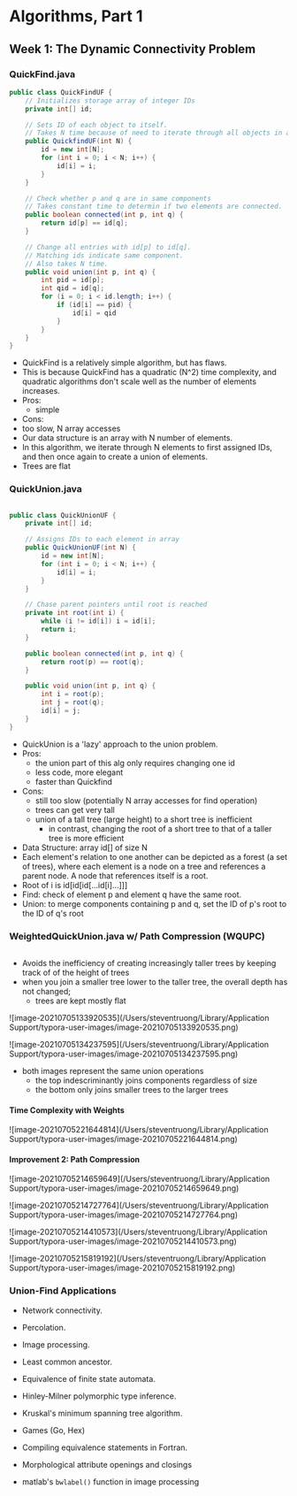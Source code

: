 # Algorithms, Part 1

## Week 1: The Dynamic Connectivity Problem

### QuickFind.java

```java
public class QuickFindUF {
    // Initializes storage array of integer IDs
    private int[] id;

    // Sets ID of each object to itself.
    // Takes N time because of need to iterate through all objects in array.
    public QuickfindUF(int N) {
        id = new int[N];
        for (int i = 0; i < N; i++) {
            id[i] = i;
        }
    }

    // Check whether p and q are in same components
    // Takes constant time to determin if two elements are connected.
    public boolean connected(int p, int q) {
        return id[p] == id[q];
    }

    // Change all entries with id[p] to id[q].
    // Matching ids indicate same component.
    // Also takes N time.
    public void union(int p, int q) {
        int pid = id[p];
        int qid = id[q];
        for (i = 0; i < id.length; i++) {
            if (id[i] == pid) {
                id[i] = qid
            }
        }
    }
}

```

 * QuickFind is a relatively simple algorithm, but has flaws.
 * This is because QuickFind has a quadratic (N^2) time complexity, and quadratic algorithms don't scale well as the number of elements increases.
 * Pros: 
     * simple
 * Cons: 
  * too slow, N array accesses
 * Our data structure is an array with N number of elements.
 * In this algorithm, we iterate through N elements to first assigned IDs, and then once again to create a union of elements.
 * Trees are flat

### QuickUnion.java

```java

public class QuickUnionUF {
    private int[] id;

    // Assigns IDs to each element in array
    public QuickUnionUF(int N) {
        id = new int[N];
        for (int i = 0; i < N; i++) {
            id[i] = i;
        }
    }

    // Chase parent pointers until root is reached
    private int root(int i) {
        while (i != id[i]) i = id[i];
        return i;
    }

    public boolean connected(int p, int q) {
        return root(p) == root(q);
    }

    public void union(int p, int q) {
        int i = root(p);
        int j = root(q);
        id[i] = j;
    }
}

```

 * QuickUnion is a 'lazy' approach to the union problem.
 * Pros: 
     * the union part of this alg only requires changing one id
     * less code, more elegant
     * faster than Quickfind
 * Cons: 
     * still too slow (potentially N array accesses for find operation)
     * trees can get very tall
     * union of a tall tree (large height) to a short tree is inefficient
         * in contrast, changing the root of a short tree to that of a taller tree is more efficient
 * Data Structure: array id[] of size N
 * Each element's relation to one another can be depicted as a forest (a set of trees), where each element is a node on a tree and references a parent node. A node that references itself is a root.
 * Root of i is id[id[id[...id[i]...]]]
 * Find: check of element p and element q have the same root.
 * Union: to merge components containing p and q, set the ID of p's root to the ID of q's root

### WeightedQuickUnion.java w/ Path Compression (WQUPC)

```java
```

- Avoids the inefficiency of creating increasingly taller trees by keeping track of of the height of trees
- when you join a smaller tree lower to the taller tree, the overall depth has not changed;
  - trees are kept mostly flat

![image-20210705133920535](/Users/steventruong/Library/Application Support/typora-user-images/image-20210705133920535.png)

![image-20210705134237595](/Users/steventruong/Library/Application Support/typora-user-images/image-20210705134237595.png)

- both images represent the same union operations
  - the top indescriminantly joins components regardless of size
  - the bottom only joins smaller trees to the larger trees

#### Time Complexity with Weights

![image-20210705221644814](/Users/steventruong/Library/Application Support/typora-user-images/image-20210705221644814.png)

#### Improvement 2: Path Compression

![image-20210705214659649](/Users/steventruong/Library/Application Support/typora-user-images/image-20210705214659649.png)

![image-20210705214727764](/Users/steventruong/Library/Application Support/typora-user-images/image-20210705214727764.png)



![image-20210705214410573](/Users/steventruong/Library/Application Support/typora-user-images/image-20210705214410573.png)

![image-20210705215819192](/Users/steventruong/Library/Application Support/typora-user-images/image-20210705215819192.png)



### Union-Find Applications

- Network connectivity.

- Percolation.
- Image processing.
- Least common ancestor.
- Equivalence of finite state automata.
- Hinley-Milner polymorphic type inference. 
- Kruskal's minimum spanning tree algorithm.
- Games (Go, Hex)
- Compiling equivalence statements in Fortran.
- Morphological attribute openings and closings
- matlab's `bwlabel()` function in image processing

